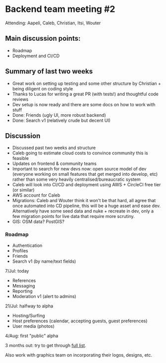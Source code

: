 # Backend team meeting #2

Attending: Aapeli, Caleb, Christian, Itsi, Wouter

## Main discussion points:

* Roadmap
* Deployment and CI/CD

## Summary of last two weeks

* Great work on setting up testing and some other structure by Christian + being diligent on coding style
* Thanks to Lucas for writing a great PR (with tests!) and thoughtful code reviews
* Dev setup is now ready and there are some docs on how to work with stuff
* Done: Friends (ugly UI, more robust backend)
* Done: Search v1 (relatively crude but decent UI)

## Discussion

* Discussed past two weeks and structure
* Caleb going to estimate cloud costs to convince community this is feasible
* Updates on frontend & community teams
* Important to search for new devs now: open source model of dev (everyone working on small features that get merged into develop, etc) rather than some very heavily centralised/bureaucratic system
* Caleb will look into CI/CD and deployment using AWS + CircleCI free tier (or similar)
* AWS account for Caleb
* Migrations: Caleb and Wouter think it won't be that hard, all agree that once automated into CD pipeline, this will be a huge asset and ease dev. Alternatively have some seed data and nuke + recreate in dev, only a few migration points for live data that require more scrutiny.
* GIS: OSM data? PostGIS?

### Roadmap

* Authentication
* Profiles
* Friends
* Search v1 (by name/text fields)

7/Jul: today

* References
* Messaging
* Reporting
* Moderation v1 (alert to admins)

21/Jul: halfway to alpha

* Hosting/Surfing
* Host preferences (calendar, accepting guests, guest preferences)
* User media (photos)

4/Aug: first "public" alpha

3 months out: try to get through [full list](https://github.com/Couchers-org/couchers/blob/fb78deb7594ffa52a8ee5dfe83f56c7fa58063f2/docs/features.md).

Also work with graphics team on incorporating their logos, designs, etc.
